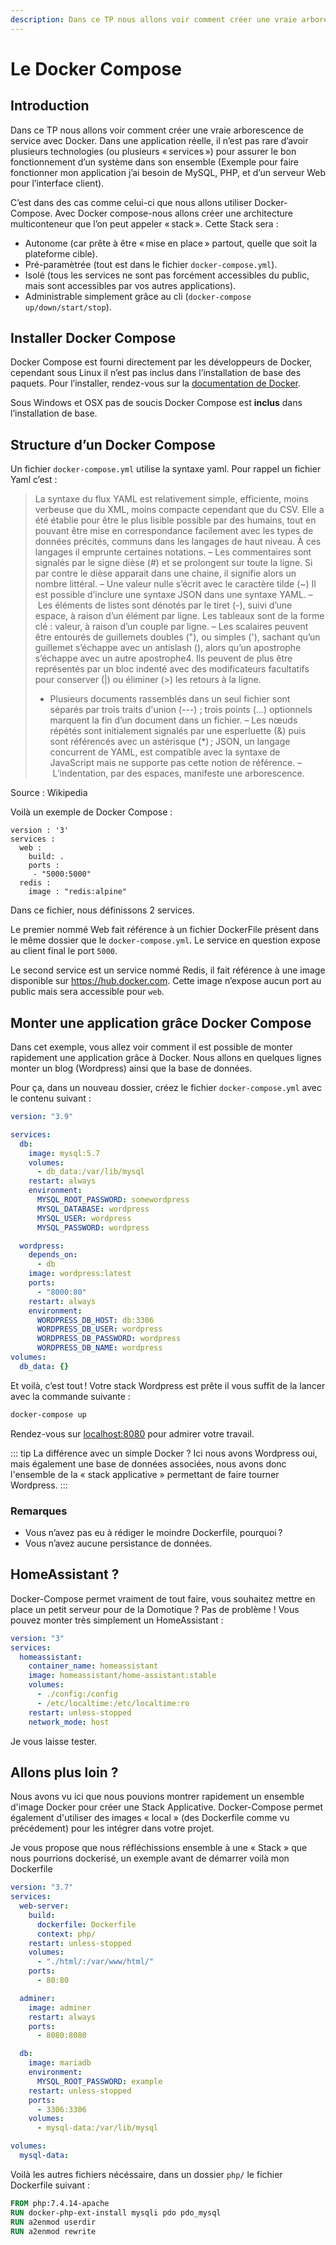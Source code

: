```yaml
---
description: Dans ce TP nous allons voir comment créer une vraie arborescence de service avec Docker. Dans une application réelle, il n’est pas rare d’avoir plusieurs technologies (ou plusieurs « services ») pour assurer le bon fonctionnement d’un système dans son ensemble (Exemple pour faire fonctionner mon application j’ai besoin de MySQL, PHP, et d’un serveur Web pour l’interface client).
---
```


# Le Docker Compose

## Introduction

Dans ce TP nous allons voir comment créer une vraie arborescence de service avec Docker. Dans une application réelle, il n’est pas rare d’avoir plusieurs technologies (ou plusieurs « services ») pour assurer le bon fonctionnement d’un système dans son ensemble (Exemple pour faire fonctionner mon application j’ai besoin de MySQL, PHP, et d’un serveur Web pour l’interface client).

C’est dans des cas comme celui-ci que nous allons utiliser Docker-Compose. Avec Docker compose-nous allons créer une architecture multiconteneur que l’on peut appeler « stack ». Cette Stack sera :

- Autonome (car prête à être « mise en place » partout, quelle que soit la plateforme cible).
- Pré-paramètrée (tout est dans le fichier `docker-compose.yml`).
- Isolé (tous les services ne sont pas forcément accessibles du public, mais sont accessibles par vos autres applications).
- Administrable simplement grâce au cli (`docker-compose up/down/start/stop`).

## Installer Docker Compose

Docker Compose est fourni directement par les développeurs de Docker, cependant sous Linux il n’est pas inclus dans l’installation de base des paquets. Pour l’installer, rendez-vous sur la [documentation de Docker](https://docs.docker.com/compose/install/#install-compose).

Sous Windows et OSX pas de soucis Docker Compose est **inclus** dans l’installation de base.

## Structure d’un Docker Compose

Un fichier `docker-compose.yml` utilise la syntaxe yaml. Pour rappel un fichier Yaml c’est :

> La syntaxe du flux YAML est relativement simple, efficiente, moins verbeuse que du XML, moins compacte cependant que du CSV. Elle a été établie pour être le plus lisible possible par des humains, tout en pouvant être mise en correspondance facilement avec les types de données précités, communs dans les langages de haut niveau. À ces langages il emprunte certaines notations.
> – Les commentaires sont signalés par le signe dièse (#) et se prolongent sur toute la ligne. Si par contre le dièse apparait dans une chaine, il signifie alors un nombre littéral.
> – Une valeur nulle s’écrit avec le caractère tilde (~)
> Il est possible d’inclure une syntaxe JSON dans une syntaxe YAML.
> – Les éléments de listes sont dénotés par le tiret (-), suivi d’une espace, à raison d’un élément par ligne.
> Les tableaux sont de la forme clé : valeur, à raison d’un couple par ligne.
> – Les scalaires peuvent être entourés de guillemets doubles ("), ou simples ('), sachant qu’un guillemet s’échappe avec un antislash (\), alors qu’un apostrophe s’échappe avec un autre apostrophe4. Ils peuvent de plus être représentés par un bloc indenté avec des modificateurs facultatifs pour conserver (|) ou éliminer (>) les retours à la ligne.
>
> - Plusieurs documents rassemblés dans un seul fichier sont séparés par trois traits d'union (---) ; trois points (…) optionnels marquent la fin d’un document dans un fichier.
>   – Les nœuds répétés sont initialement signalés par une esperluette (&) puis sont référencés avec un astérisque (\*) ; JSON, un langage concurrent de YAML, est compatible avec la syntaxe de JavaScript mais ne supporte pas cette notion de référence.
>   – L’indentation, par des espaces, manifeste une arborescence.

Source : Wikipedia

Voilà un exemple de Docker Compose :

```
version : '3'
services :
  web :
    build: .
    ports :
     - "5000:5000"
  redis :
    image : "redis:alpine"
```

Dans ce fichier, nous définissons 2 services.

Le premier nommé Web fait référence à un fichier DockerFile présent dans le même dossier que le `docker-compose.yml`. Le service en question expose au client final le port `5000`.

Le second service est un service nommé Redis, il fait référence à une image disponible sur https://hub.docker.com. Cette image n’expose aucun port au public mais sera accessible pour `web`.

## Monter une application grâce Docker Compose

Dans cet exemple, vous allez voir comment il est possible de monter rapidement une application grâce à Docker. Nous allons en quelques lignes monter un blog (Wordpress) ainsi que la base de données.

Pour ça, dans un nouveau dossier, créez le fichier `docker-compose.yml` avec le contenu suivant :

```yaml
version: "3.9"

services:
  db:
    image: mysql:5.7
    volumes:
      - db_data:/var/lib/mysql
    restart: always
    environment:
      MYSQL_ROOT_PASSWORD: somewordpress
      MYSQL_DATABASE: wordpress
      MYSQL_USER: wordpress
      MYSQL_PASSWORD: wordpress

  wordpress:
    depends_on:
      - db
    image: wordpress:latest
    ports:
      - "8000:80"
    restart: always
    environment:
      WORDPRESS_DB_HOST: db:3306
      WORDPRESS_DB_USER: wordpress
      WORDPRESS_DB_PASSWORD: wordpress
      WORDPRESS_DB_NAME: wordpress
volumes:
  db_data: {}
```

Et voilà, c’est tout ! Votre stack Wordpress est prête il vous suffit de la lancer avec la commande suivante :

```bash
docker-compose up
```

Rendez-vous sur [localhost:8080](http://localhost:8080) pour admirer votre travail.

::: tip La différence avec un simple Docker ?
Ici nous avons Wordpress oui, mais également une base de données associées, nous avons donc l'ensemble de la « stack applicative » permettant de faire tourner Wordpress.
:::

### Remarques

- Vous n’avez pas eu à rédiger le moindre Dockerfile, pourquoi ?
- Vous n’avez aucune persistance de données.

## HomeAssistant ?

Docker-Compose permet vraiment de tout faire, vous souhaitez mettre en place un petit serveur pour de la Domotique ? Pas de problème ! Vous pouvez monter très simplement un HomeAssistant :

```yml
version: "3"
services:
  homeassistant:
    container_name: homeassistant
    image: homeassistant/home-assistant:stable
    volumes:
      - ./config:/config
      - /etc/localtime:/etc/localtime:ro
    restart: unless-stopped
    network_mode: host
```

Je vous laisse tester.

## Allons plus loin ?

Nous avons vu ici que nous pouvions montrer rapidement un ensemble d'image Docker pour créer une Stack Applicative. Docker-Compose permet également d'utiliser des images « local » (des Dockerfile comme vu précédement) pour les intégrer dans votre projet.

Je vous propose que nous réfléchissions ensemble à une « Stack » que nous pourrions dockerisé, un exemple avant de démarrer voilà mon Dockerfile

```yml
version: "3.7"
services:
  web-server:
    build:
      dockerfile: Dockerfile
      context: php/
    restart: unless-stopped
    volumes:
      - "./html/:/var/www/html/"
    ports:
      - 80:80

  adminer:
    image: adminer
    restart: always
    ports:
      - 8080:8080

  db:
    image: mariadb
    environment:
      MYSQL_ROOT_PASSWORD: example
    restart: unless-stopped
    ports:
      - 3306:3306
    volumes:
      - mysql-data:/var/lib/mysql

volumes:
  mysql-data:
```

Voilà les autres fichiers nécéssaire, dans un dossier `php/` le fichier Dockerfile suivant :

```dockerfile
FROM php:7.4.14-apache
RUN docker-php-ext-install mysqli pdo pdo_mysql
RUN a2enmod userdir
RUN a2enmod rewrite
```
